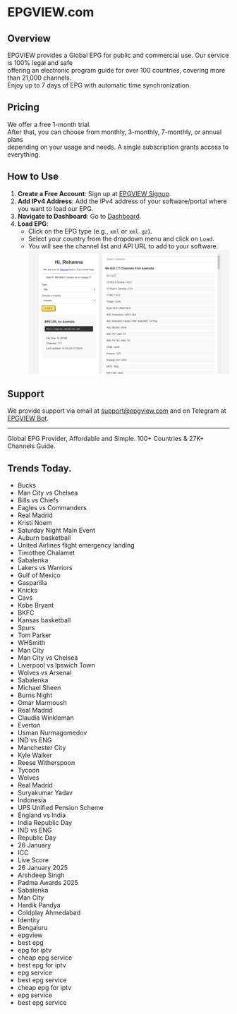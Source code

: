 # EPGVIEW.com



## Overview
EPGVIEW provides a Global EPG for public and commercial use. Our service is 100% legal and safe\
offering an electronic program guide for over 100 countries, covering more than 21,000 channels.\
Enjoy up to 7 days of EPG with automatic time synchronization.

## Pricing
We offer a free 1-month trial. \
After that, you can choose from monthly, 3-monthly, 7-monthly, or annual plans \
depending on your usage and needs. A single subscription grants access to everything.

## How to Use
1. **Create a Free Account**: Sign up at [EPGVIEW Signup](https://epgview.com/signup.php).
2. **Add IPv4 Address**: Add the IPv4 address of your software/portal where you want to load our EPG.
3. **Navigate to Dashboard**: Go to [Dashboard](https://epgview.com/dashboard.php).
4. **Load EPG**:
   - Click on the EPG type (e.g., `xml` or `xml.gz`).
   - Select your country from the dropdown menu and click on `Load`.
   - You will see the channel list and API URL to add to your software.
![EPGVIEW](img/dashboard.png)
## Support
We provide support via email at [support@epgview.com](mailto:support@epgview.com) and on Telegram at [EPGVIEW Bot](https://t.me/epgview_bot).

---

Global EPG Provider, Affordable and Simple. 100+ Countries & 27K+ Channels Guide.

## Trends Today.

- Bucks
- Man City vs Chelsea
- Bills vs Chiefs
- Eagles vs Commanders
- Real Madrid
- Kristi Noem
- Saturday Night Main Event
- Auburn basketball
- United Airlines flight emergency landing
- Timothee Chalamet
- Sabalenka
- Lakers vs Warriors
- Gulf of Mexico
- Gasparilla
- Knicks
- Cavs
- Kobe Bryant
- BKFC
- Kansas basketball
- Spurs
- Tom Parker
- WHSmith
- Man City
- Man City vs Chelsea
- Liverpool vs Ipswich Town
- Wolves vs Arsenal
- Sabalenka
- Michael Sheen
- Burns Night
- Omar Marmoush
- Real Madrid
- Claudia Winkleman
- Everton
- Usman Nurmagomedov
- IND vs ENG
- Manchester City
- Kyle Walker
- Reese Witherspoon
- Tycoon
- Wolves
- Real Madrid
- Suryakumar Yadav
- Indonesia
- UPS Unified Pension Scheme
- England vs India
- India Republic Day
- IND vs ENG
- Republic Day
- 26 January
- ICC
- Live Score
- 26 January 2025
- Arshdeep Singh
- Padma Awards 2025
- Sabalenka
- Man City
- Hardik Pandya
- Coldplay Ahmedabad
- Identity
- Bengaluru
- epgview
- best epg
- epg for iptv
- cheap epg service
- best epg for iptv
- epg service
- best epg service
- cheap epg for iptv
- epg service
- best epg service
